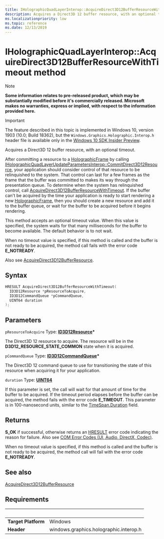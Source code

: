 ```yaml
---
title: IHolographicQuadLayerInterop::AcquireDirect3D12BufferResourceWithTimeout
description: Acquires a Direct3D 12 buffer resource, with an optional timeout.
ms.localizationpriority: low
ms.topic: reference
ms.date: 12/13/2019
---
```


# IHolographicQuadLayerInterop::AcquireDirect3D12BufferResourceWithTimeout method

> [!NOTE]
> **Some information relates to pre-released product, which may be substantially modified before it's commercially released. Microsoft makes no warranties, express or implied, with respect to the information provided here.**

> [!IMPORTANT]
> The feature described in this topic is implemented in 
Windows 10, version 1903 (10.0; Build 18362), but the `Windows.Graphics.Holographic.Interop.h` header file is available only in the [Windows 10 SDK Insider Preview](https://www.microsoft.com/software-download/windowsinsiderpreviewSDK).

Acquires a Direct3D 12 buffer resource, with an optional timeout.

After committing a resource to a [HolographicFrame](/uwp/api/windows.graphics.holographic.holographicframe) by calling [IHolographicQuadLayerUpdateParametersInterop::CommitDirect3D12Resource](/windows/win32/api/windows.graphics.holographic.interop/nf-windows-graphics-holographic-interop-iholographicquadlayerupdateparametersinterop-commitdirect3d12resource), your application should consider control of that resource to be relinquished to the system. That control can last for a few frames as the frame that the buffer was committed to makes its way through the presentation queue. To determine when the system has relinquished control, call [AcquireDirect3D12BufferResourceWithTimeout](/windows/win32/api/windows.graphics.holographic.interop/nf-windows-graphics-holographic-interop-iholographicquadlayerinterop-acquiredirect3d12bufferresourcewithtimeout). If the buffer can't be acquired by the time your application is ready to start rendering a new [HolographicFrame](/uwp/api/windows.graphics.holographic.holographicframe), then you should create a new resource and add it to the buffer queue, or wait for the buffer to be acquired before it begins rendering.

This method accepts an optional timeout value. When this value is specified, the system waits for that many milliseconds for the buffer to become available. The default behavior is to not wait.

When no timeout value is specified, if this method is called and the buffer is not ready to be acquired, the method call fails with the error code **E_NOTREADY**.

Also see [AcquireDirect3D12BufferResource](/windows/win32/api/windows.graphics.holographic.interop/nf-windows-graphics-holographic-interop-iholographicquadlayerinterop-acquiredirect3d12bufferresource).

## Syntax

```cpp
HRESULT AcquireDirect3D12BufferResourceWithTimeout(
  ID3D12Resource *pResourceToAcquire,
  ID3D12CommandQueue *pCommandQueue,
  UINT64 duration
);
```

## Parameters

`pResourceToAcquire`
Type: **[ID3D12Resource](/windows/win32/api/d3d12/nn-d3d12-id3d12resource)\***

The Direct3D 12 resource to acquire. The resource will be in the **D3D12_RESOURCE_STATE_COMMON** state when it is acquired.

`pCommandQueue`
Type: **[ID3D12CommandQueue](/windows/win32/api/d3d12/nn-d3d12-id3d12commandqueue)\***

The Direct3D 12 command queue to use for transitioning the state of this resource when acquiring it for your application.

`duration`
Type: **[UINT64](/windows/win32/winprog/windows-data-types)**

If this parameter is set, the call will wait for that amount of  time for the buffer to be acquired. If the timeout period elapses before the buffer can be acquired, the method fails with the error code **E_TIMEOUT**. This parameter is in 100-nanosecond units, similar to the [TimeSpan.Duration](/uwp/api/windows.foundation.timespan.duration) field.

## Returns
**S_OK** if successful, otherwise returns an [HRESULT](/windows/win32/com/structure-of-com-error-codes) error code indicating the reason for failure. Also see [COM Error Codes (UI, Audio, DirectX, Codec)](/windows/win32/com/com-error-codes-10).

When no timeout value is specified, if this method is called and the buffer is not ready to be acquired, the method call will fail with the error code **E_NOTREADY**.

## See also
[AcquireDirect3D12BufferResource](/windows/win32/api/windows.graphics.holographic.interop/nf-windows-graphics-holographic-interop-iholographicquadlayerinterop-acquiredirect3d12bufferresource)

## Requirements
| &nbsp; | &nbsp; |
| ---- |:---- |
| **Target Platform** | Windows |
| **Header** | windows.graphics.holographic.interop.h |